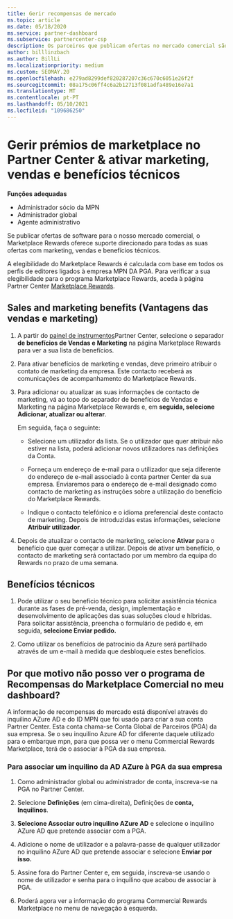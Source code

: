 ```yaml
---
title: Gerir recompensas de mercado
ms.topic: article
ms.date: 05/18/2020
ms.service: partner-dashboard
ms.subservice: partnercenter-csp
description: Os parceiros que publicam ofertas no mercado comercial são elegíveis para benefícios que oferecem apoio ao marketing.
author: billlinzbach
ms.author: BillLi
ms.localizationpriority: medium
ms.custom: SEOMAY.20
ms.openlocfilehash: e279ad8299def820287207c36c670c6051e26f2f
ms.sourcegitcommit: 08a175c06ff4c6a2b12713f081adfa489e16e7a1
ms.translationtype: MT
ms.contentlocale: pt-PT
ms.lasthandoff: 05/10/2021
ms.locfileid: "109686250"
---
```

# <a name="manage-marketplace-rewards-in-partner-center--activate-marketing-sales-and-technical-benefits"></a>Gerir prémios de marketplace no Partner Center & ativar marketing, vendas e benefícios técnicos

**Funções adequadas**

- Administrador sócio da MPN
- Administrador global
- Agente administrativo

Se publicar ofertas de software para o nosso mercado comercial, o Marketplace Rewards oferece suporte direcionado para todas as suas ofertas com marketing, vendas e benefícios técnicos.

A elegibilidade do Marketplace Rewards é calculada com base em todos os perfis de editores ligados à empresa MPN DA PGA. Para verificar a sua elegibilidade para o programa Marketplace Rewards, aceda à página Partner Center [Marketplace Rewards](https://partner.microsoft.com/dashboard/mpn/program/commercialmarketplace).

## <a name="sales-and-marketing-benefits"></a>Sales and marketing benefits (Vantagens das vendas e marketing)

1. A partir do [painel de instrumentos](https://partner.microsoft.com/dashboard)Partner Center, selecione o separador **de benefícios de Vendas e Marketing** na página Marketplace Rewards para ver a sua lista de benefícios. 

2. Para ativar benefícios de marketing e vendas, deve primeiro atribuir o contato de marketing da empresa. Este contacto receberá as comunicações de acompanhamento do Marketplace Rewards.

3. Para adicionar ou atualizar as suas informações de contacto de marketing, vá ao topo do separador de benefícios de Vendas e Marketing na página Marketplace Rewards e, em **seguida, selecione Adicionar, atualizar ou alterar**. 

   Em seguida, faça o seguinte:

   - Selecione um utilizador da lista. Se o utilizador que quer atribuir não estiver na lista, poderá adicionar novos utilizadores nas definições da Conta.

   - Forneça um endereço de e-mail para o utilizador que seja diferente do endereço de e-mail associado à conta partner Center da sua empresa. Enviaremos para o endereço de e-mail designado como contacto de marketing as instruções sobre a utilização do benefício do Marketplace Rewards.

   - Indique o contacto telefónico e o idioma preferencial deste contacto de marketing. Depois de introduzidas estas informações, selecione **Atribuir utilizador**.

4. Depois de atualizar o contacto de marketing, selecione **Ativar** para o benefício que quer começar a utilizar. Depois de ativar um benefício, o contacto de marketing será contactado por um membro da equipa do Rewards no prazo de uma semana.

## <a name="technical-benefits"></a>Benefícios técnicos

1. Pode utilizar o seu benefício técnico para solicitar assistência técnica durante as fases de pré-venda, design, implementação e desenvolvimento de aplicações das suas soluções cloud e híbridas. Para solicitar assistência, preencha o formulário de pedido e, em seguida, **selecione Enviar pedido.**

2. Como utilizar os benefícios de patrocínio da Azure será partilhado através de um e-mail à medida que desbloqueie estes benefícios.

## <a name="why-cant-i-see-the-commercial-marketplace-rewards-program-on-my-dashboard"></a>Por que motivo não posso ver o programa de Recompensas do Marketplace Comercial no meu dashboard?

A informação de recompensas do mercado está disponível através do inquilino AZure AD e do ID MPN que foi usado para criar a sua conta Partner Center. Esta conta chama-se Conta Global de Parceiros (PGA) da sua empresa. Se o seu inquilino Azure AD for diferente daquele utilizado para o embarque mpn, para que possa ver o menu Commercial Rewards Marketplace, terá de o associar à PGA da sua empresa.

### <a name="to-associate-an-azure-ad-tenant-with-the-pga-of-your-company"></a>Para associar um inquilino da AD AZure à PGA da sua empresa

1. Como administrador global ou administrador de conta, inscreva-se na PGA no Partner Center.

2. Selecione **Definições** (em cima-direita), Definições de **conta,** **Inquilinos**. 

3. **Selecione Associar outro inquilino AZure AD** e selecione o inquilino AZure AD que pretende associar com a PGA.

4. Adicione o nome de utilizador e a palavra-passe de qualquer utilizador no inquilino AZure AD que pretende associar e selecione **Enviar por isso.**

5. Assine fora do Partner Center e, em seguida, inscreva-se usando o nome de utilizador e senha para o inquilino que acabou de associar à PGA.

6. Poderá agora ver a informação do programa Commercial Rewards Marketplace no menu de navegação à esquerda.

